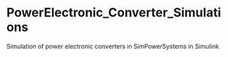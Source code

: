 # PowerElectronic_Converter_Simulations
 Simulation of power electronic converters in SimPowerSystems in Simulink
